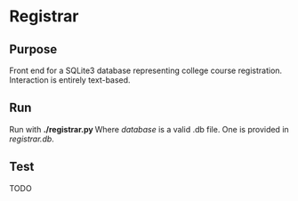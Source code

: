# Registrar
## Purpose
Front end for a SQLite3 database representing college course registration. Interaction is entirely text-based.

## Run
Run with **./registrar.py <database>**
Where *database* is a valid .db file. One is provided in *registrar.db*.

## Test
TODO
